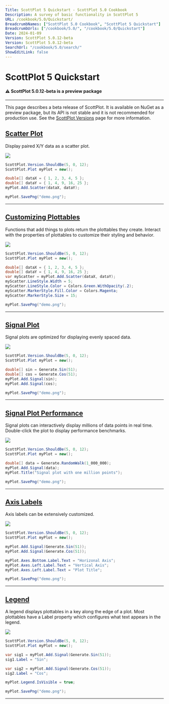 ```yaml
---
Title: ScottPlot 5 Quickstart - ScottPlot 5.0 Cookbook
Description: A survey of basic functionality in ScottPlot 5
URL: /cookbook/5.0/Quickstart/
BreadcrumbNames: ["ScottPlot 5.0 Cookbook", "ScottPlot 5 Quickstart"]
BreadcrumbUrls: ["/cookbook/5.0/", "/cookbook/5.0/Quickstart"]
Date: 2024-01-09
Version: ScottPlot 5.0.12-beta
Version: ScottPlot 5.0.12-beta
SearchUrl: "/cookbook/5.0/search/"
ShowEditLink: false
---
```


# ScottPlot 5 Quickstart



<div class='alert alert-warning' role='alert'><h4 class='alert-heading py-0 my-0'>⚠️ ScottPlot 5.0.12-beta is a preview package</h4><hr /><p class='mb-0'><span class='fw-semibold'>This page describes a beta release of ScottPlot.</span> It is available on NuGet as a preview package, but its API is not stable and it is not recommended for production use. See the <a href='https://scottplot.net/versions/'>ScottPlot Versions</a> page for more information. </p></div>



<h2><a href='/cookbook/5.0/Quickstart/QuickstartScatter'>Scatter Plot</a></h2>

Display paired X/Y data as a scatter plot.

[![](/cookbook/5.0/images/QuickstartScatter.png)](/cookbook/5.0/images/QuickstartScatter.png)

```cs
ScottPlot.Version.ShouldBe(5, 0, 12);
ScottPlot.Plot myPlot = new();

double[] dataX = { 1, 2, 3, 4, 5 };
double[] dataY = { 1, 4, 9, 16, 25 };
myPlot.Add.Scatter(dataX, dataY);

myPlot.SavePng("demo.png");

```

<hr class='my-5 invisible'>


<h2><a href='/cookbook/5.0/Quickstart/CustomizingPlottables'>Customizing Plottables</a></h2>

Functions that add things to plots return the plottables they create. Interact with the properties of plottables to customize their styling and behavior.

[![](/cookbook/5.0/images/CustomizingPlottables.png)](/cookbook/5.0/images/CustomizingPlottables.png)

```cs
ScottPlot.Version.ShouldBe(5, 0, 12);
ScottPlot.Plot myPlot = new();

double[] dataX = { 1, 2, 3, 4, 5 };
double[] dataY = { 1, 4, 9, 16, 25 };
var myScatter = myPlot.Add.Scatter(dataX, dataY);
myScatter.LineStyle.Width = 5;
myScatter.LineStyle.Color = Colors.Green.WithOpacity(.2);
myScatter.MarkerStyle.Fill.Color = Colors.Magenta;
myScatter.MarkerStyle.Size = 15;

myPlot.SavePng("demo.png");

```

<hr class='my-5 invisible'>


<h2><a href='/cookbook/5.0/Quickstart/QuickstartSignal'>Signal Plot</a></h2>

Signal plots are optimized for displaying evenly spaced data.

[![](/cookbook/5.0/images/QuickstartSignal.png)](/cookbook/5.0/images/QuickstartSignal.png)

```cs
ScottPlot.Version.ShouldBe(5, 0, 12);
ScottPlot.Plot myPlot = new();

double[] sin = Generate.Sin(51);
double[] cos = Generate.Cos(51);
myPlot.Add.Signal(sin);
myPlot.Add.Signal(cos);

myPlot.SavePng("demo.png");

```

<hr class='my-5 invisible'>


<h2><a href='/cookbook/5.0/Quickstart/SignalPerformance'>Signal Plot Performance</a></h2>

Signal plots can interactively display millions of data points in real time. Double-click the plot to display performance benchmarks.

[![](/cookbook/5.0/images/SignalPerformance.png)](/cookbook/5.0/images/SignalPerformance.png)

```cs
ScottPlot.Version.ShouldBe(5, 0, 12);
ScottPlot.Plot myPlot = new();

double[] data = Generate.RandomWalk(1_000_000);
myPlot.Add.Signal(data);
myPlot.Title("Signal plot with one million points");

myPlot.SavePng("demo.png");

```

<hr class='my-5 invisible'>


<h2><a href='/cookbook/5.0/Quickstart/QuickstartAxisLabels'>Axis Labels</a></h2>

Axis labels can be extensively customized.

[![](/cookbook/5.0/images/QuickstartAxisLabels.png)](/cookbook/5.0/images/QuickstartAxisLabels.png)

```cs
ScottPlot.Version.ShouldBe(5, 0, 12);
ScottPlot.Plot myPlot = new();

myPlot.Add.Signal(Generate.Sin(51));
myPlot.Add.Signal(Generate.Cos(51));

myPlot.Axes.Bottom.Label.Text = "Horizonal Axis";
myPlot.Axes.Left.Label.Text = "Vertical Axis";
myPlot.Axes.Left.Label.Text = "Plot Title";

myPlot.SavePng("demo.png");

```

<hr class='my-5 invisible'>


<h2><a href='/cookbook/5.0/Quickstart/Legend'>Legend</a></h2>

A legend displays plottables in a key along the edge of a plot. Most plottables have a Label property which configures what text appears in the legend.

[![](/cookbook/5.0/images/Legend.png)](/cookbook/5.0/images/Legend.png)

```cs
ScottPlot.Version.ShouldBe(5, 0, 12);
ScottPlot.Plot myPlot = new();

var sig1 = myPlot.Add.Signal(Generate.Sin(51));
sig1.Label = "Sin";

var sig2 = myPlot.Add.Signal(Generate.Cos(51));
sig2.Label = "Cos";

myPlot.Legend.IsVisible = true;

myPlot.SavePng("demo.png");

```

<hr class='my-5 invisible'>

